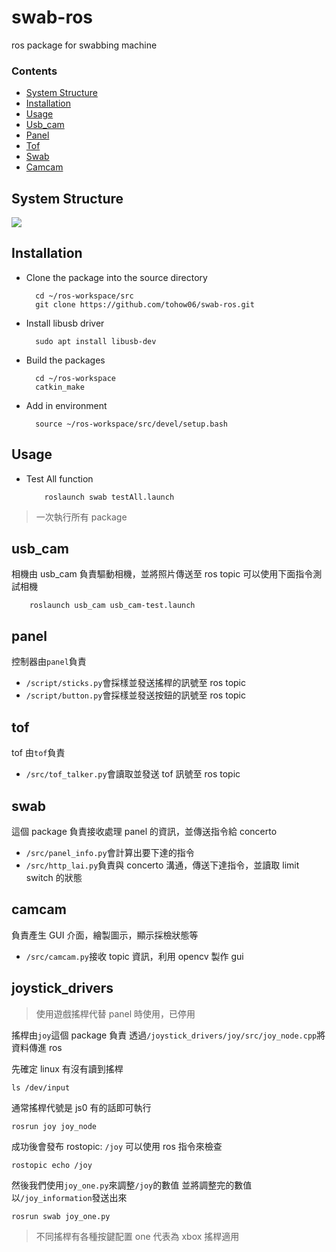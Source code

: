 # swab-ros

ros package for swabbing machine

### Contents

- [System Structure](#System-Structure)
- [Installation](#Installation)
- [Usage](#Usage)
- [Usb_cam](#Usb_cam)
- [Panel](#Panel)
- [Tof](#Tof)
- [Swab](#Swab)
- [Camcam](#Camcam)

## System Structure

![](https://i.imgur.com/pgbQWgX.png)

## Installation

- Clone the package into the source directory

        cd ~/ros-workspace/src
        git clone https://github.com/tohow06/swab-ros.git

- Install libusb driver

        sudo apt install libusb-dev

- Build the packages

        cd ~/ros-workspace
        catkin_make

- Add in environment

        source ~/ros-workspace/src/devel/setup.bash
        
## Usage

- Test All function

          roslaunch swab testAll.launch

> 一次執行所有 package

## usb_cam

相機由 usb_cam 負責驅動相機，並將照片傳送至 ros topic
可以使用下面指令測試相機

        roslaunch usb_cam usb_cam-test.launch

## panel

控制器由`panel`負責

- `/script/sticks.py`會採樣並發送搖桿的訊號至 ros topic
- `/script/button.py`會採樣並發送按鈕的訊號至 ros topic

## tof

tof 由`tof`負責

- `/src/tof_talker.py`會讀取並發送 tof 訊號至 ros topic

## swab

這個 package 負責接收處理 panel 的資訊，並傳送指令給 concerto

- `/src/panel_info.py`會計算出要下達的指令
- `/src/http_lai.py`負責與 concerto 溝通，傳送下達指令，並讀取 limit switch 的狀態

## camcam

負責產生 GUI 介面，繪製圖示，顯示採檢狀態等

- `/src/camcam.py`接收 topic 資訊，利用 opencv 製作 gui

## joystick_drivers

> 使用遊戲搖桿代替 panel 時使用，已停用

搖桿由`joy`這個 package 負責
透過`/joystick_drivers/joy/src/joy_node.cpp`將資料傳進 ros

先確定 linux 有沒有讀到搖桿

```
ls /dev/input
```

通常搖桿代號是 js0
有的話即可執行

```
rosrun joy joy_node
```

成功後會發布 rostopic: `/joy`
可以使用 ros 指令來檢查

```
rostopic echo /joy
```

然後我們使用`joy_one.py`來調整`/joy`的數值
並將調整完的數值以`/joy_information`發送出來

```
rosrun swab joy_one.py
```

> 不同搖桿有各種按鍵配置 one 代表為 xbox 搖桿適用
